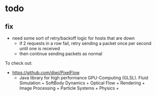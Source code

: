 # todo

## fix

- need some sort of retry/backoff logic for hosts that are down
  - if 2 requests in a row fail, retry sending a packet once per second until one is received
  - then continue sending packets as normal

To check out:
- https://github.com/diwi/PixelFlow
  - Java library for high performance GPU-Computing (GLSL). Fluid Simulation + SoftBody Dynamics + Optical Flow + Rendering + Image Processing + Particle Systems + Physics +
 
